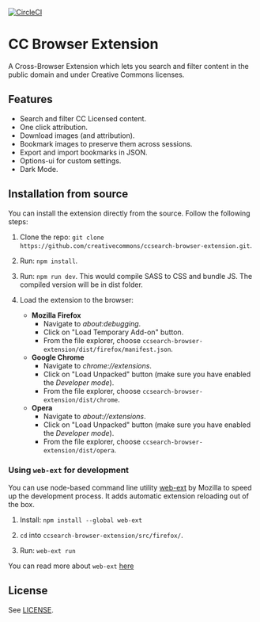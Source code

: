[![CircleCI](https://circleci.com/gh/creativecommons/ccsearch-browser-extension/tree/master.svg?style=shield)](https://circleci.com/gh/creativecommons/ccsearch-browser-extension/tree/master)

# CC Browser Extension

A Cross-Browser Extension which lets you search and filter content in the public domain and under Creative Commons licenses.

## Features
- Search and filter CC Licensed content.
- One click attribution.
- Download images (and attribution).
- Bookmark images to preserve them across sessions.
- Export and import bookmarks in JSON.
- Options-ui for custom settings.
- Dark Mode.

## Installation from source
You can install the extension directly from the source. Follow the following steps:

1. Clone the repo: `git clone https://github.com/creativecommons/ccsearch-browser-extension.git`.

2. Run: `npm install`.

3. Run: `npm run dev`. This would compile SASS to CSS and bundle JS. The compiled version will be in dist folder.

4. Load the extension to the browser:
    - **Mozilla Firefox**
      - Navigate to _about:debugging_.
      - Click on "Load Temporary Add-on" button.
      - From the file explorer, choose `ccsearch-browser-extension/dist/firefox/manifest.json`.
    - **Google Chrome**
      - Navigate to _chrome://extensions_.
      - Click on "Load Unpacked" button (make sure you have enabled the _Developer mode_).
      - From the file explorer, choose `ccsearch-browser-extension/dist/chrome`.
    - **Opera**
      - Navigate to _about://extensions_.
      - Click on "Load Unpacked" button (make sure you have enabled the _Developer mode_).
      - From the file explorer, choose `ccsearch-browser-extension/dist/opera`.

### Using `web-ext` for development
You can use node-based command line utility [web-ext](https://github.com/mozilla/web-ext) by Mozilla to speed up the development process. It adds automatic extension reloading out of the box.

1. Install: `npm install --global web-ext`

2. `cd` into `ccsearch-browser-extension/src/firefox/`.

3. Run: `web-ext run` 

You can read more about `web-ext` [here](https://developer.mozilla.org/en-US/docs/Mozilla/Add-ons/WebExtensions/Getting_started_with_web-ext)

## License
See [LICENSE](https://github.com/creativecommons/ccsearch-browser-extension/blob/master/LICENSE).

